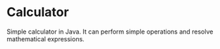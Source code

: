 # Calculator
Simple calculator in Java.
It can perform simple operations and resolve mathematical expressions. 
